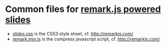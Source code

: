 # Common files for [remark.js powered slides](https://github.com/gnab/remark)
- [slides.css](slides.css) is the CSS3 style sheet, cf. <http://remarkjs.com/>
- [remark.min.js](remark.min.js)  is the compress javascript script, cf. <http://remarkjs.com/>
